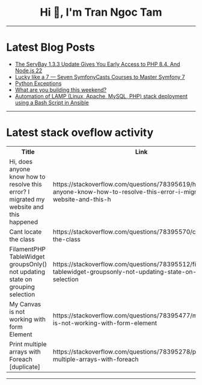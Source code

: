 <h1 align="center">Hi 👋, I'm Tran Ngoc Tam</h1>

---

# Latest Blog Posts 
<!-- BLOG-POST-LIST:START -->
- [The ServBay 1.3.3 Update Gives You Early Access to PHP 8.4. And Node.js 22](https://dev.to/servbay/the-servbay-133-update-gives-you-early-access-to-php-84-and-nodejs-22-3aph)
- [Lucky like a 7 — Seven SymfonyCasts Courses to Master Symfony 7](https://dev.to/reubenwalker64/lucky-like-a-7-seven-symfonycasts-courses-to-master-symfony-7-143j)
- [Python Exceptions](https://dev.to/goranvasic/python-exceptions-4e9h)
- [What are you building this weekend?](https://dev.to/meschacirung/what-are-you-building-this-weekend-1n9j)
- [Automation of LAMP &lpar;Linux, Apache, MySQL, PHP&rpar; stack deployment using a Bash Script in Ansible](https://dev.to/clouddiadem/automation-of-lamp-linux-apache-mysql-php-stack-deployment-using-a-bash-script-in-ansible-2bd8)
<!-- BLOG-POST-LIST:END -->

---

# Latest stack oveflow activity
<table>
  <tr><th>Title</th><th>Link</th></tr>
  <!-- STACKOVERFLOW:START --><tr><td>Hi, does anyone know how to resolve this error? I migrated my website and this happened</td><td>https://stackoverflow.com/questions/78395619/hi-does-anyone-know-how-to-resolve-this-error-i-migrated-my-website-and-this-h</td></tr><tr><td>Cant locate the class</td><td>https://stackoverflow.com/questions/78395570/cant-locate-the-class</td></tr><tr><td>FilamentPHP TableWidget groupsOnly&lpar;&rpar; not updating state on grouping selection</td><td>https://stackoverflow.com/questions/78395512/filamentphp-tablewidget-groupsonly-not-updating-state-on-grouping-selection</td></tr><tr><td>My Canvas is not working with form Element</td><td>https://stackoverflow.com/questions/78395477/my-canvas-is-not-working-with-form-element</td></tr><tr><td>Print multiple arrays with Foreach [duplicate]</td><td>https://stackoverflow.com/questions/78395278/print-multiple-arrays-with-foreach</td></tr><!-- STACKOVERFLOW:END -->
</table>

---


